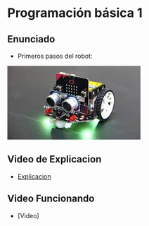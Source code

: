 # Programación básica  1 
## Enunciado
- Primeros pasos del robot:

 ![image](imagen.png)
 
 ## Video de Explicacion
 - [Explicacion](https://www.youtube.com/watch?v=oUtcqfuMcIA)
 
 ## Video Funcionando 
 - [Video]


